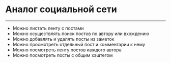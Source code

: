Аналог социальной сети
=======
***

* Можно листать ленту с постами
* Можно осуществлять поиск постов по автору или вхождению
* Можно добавлять и удалять посты из заметок
* Можно просмотреть отдельный пост и комментарии к нему
* Можно посмотреть ленту постов каждого автора
* Можно посмотреть посты с общим хэштегом

